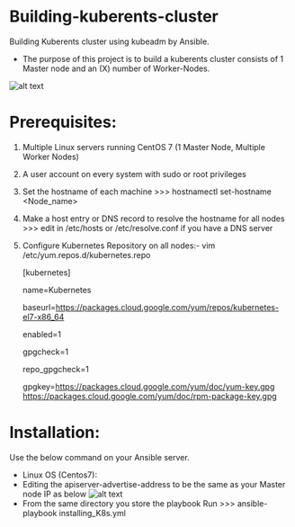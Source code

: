 # Building-kuberents-cluster
Building Kuberents cluster using kubeadm by Ansible.
- The purpose of this project is to build a kuberents cluster consists of 1 Master node and an (X) number of Worker-Nodes.

![alt text](https://github.com/Ahmed90-DevOps/installing-kuberents/blob/master/README_images/kubernetes_architecture.jpg)

# Prerequisites:
1. Multiple Linux servers running CentOS 7 (1 Master Node, Multiple Worker Nodes)
2. A user account on every system with sudo or root privileges
3. Set the hostname of each machine >>> hostnamectl set-hostname <Node_name>
4. Make a host entry or DNS record to resolve the hostname for all nodes >>> edit in /etc/hosts or /etc/resolve.conf if you have a DNS server
5. Configure Kubernetes Repository on all nodes:-
   vim /etc/yum.repos.d/kubernetes.repo
   
   [kubernetes]
   
   name=Kubernetes
   
   baseurl=https://packages.cloud.google.com/yum/repos/kubernetes-el7-x86_64
   
   enabled=1
   
   gpgcheck=1
   
   repo_gpgcheck=1
   
   gpgkey=https://packages.cloud.google.com/yum/doc/yum-key.gpg https://packages.cloud.google.com/yum/doc/rpm-package-key.gpg


# Installation:
Use the below command on your Ansible server.
- Linux OS (Centos7):
- Editing the apiserver-advertise-address to be the same as your Master node IP as below
![alt text](https://github.com/Ahmed90-DevOps/installing-kuberents/blob/master/README_images/Capture.PNG)
- From the same directory you store the playbook Run >>> ansible-playbook installing_K8s.yml
